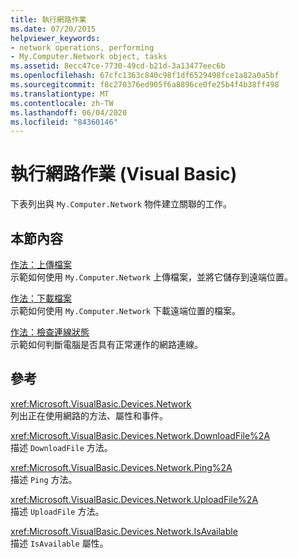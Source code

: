 ```yaml
---
title: 執行網路作業
ms.date: 07/20/2015
helpviewer_keywords:
- network operations, performing
- My.Computer.Network object, tasks
ms.assetid: 8ecc47ce-7730-49cd-b21d-3a13477eec6b
ms.openlocfilehash: 67cfc1363c840c98f1df6529498fce1a82a0a5bf
ms.sourcegitcommit: f8c270376ed905f6a8896ce0fe25b4f4b38ff498
ms.translationtype: MT
ms.contentlocale: zh-TW
ms.lasthandoff: 06/04/2020
ms.locfileid: "84360146"
---
```

# <a name="performing-network-operations-visual-basic"></a>執行網路作業 (Visual Basic)

下表列出與 `My.Computer.Network` 物件建立關聯的工作。  
  
## <a name="in-this-section"></a>本節內容  

 [作法：上傳檔案](how-to-upload-a-file.md)  
 示範如何使用 `My.Computer.Network` 上傳檔案，並將它儲存到遠端位置。  
  
 [作法：下載檔案](how-to-download-a-file.md)  
 示範如何使用 `My.Computer.Network` 下載遠端位置的檔案。  
  
 [作法：檢查連線狀態](how-to-check-connection-status.md)  
 示範如何判斷電腦是否具有正常運作的網路連線。  
  
## <a name="reference"></a>參考  

 <xref:Microsoft.VisualBasic.Devices.Network>  
 列出正在使用網路的方法、屬性和事件。  
  
 <xref:Microsoft.VisualBasic.Devices.Network.DownloadFile%2A>  
 描述 `DownloadFile` 方法。  
  
 <xref:Microsoft.VisualBasic.Devices.Network.Ping%2A>  
 描述 `Ping` 方法。  
  
 <xref:Microsoft.VisualBasic.Devices.Network.UploadFile%2A>  
 描述 `UploadFile` 方法。  
  
 <xref:Microsoft.VisualBasic.Devices.Network.IsAvailable>  
 描述 `IsAvailable` 屬性。
